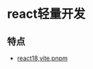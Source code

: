

# react轻量开发


## 特点
- [react18](https://reactjs.org/),[vite](https://vitejs.dev/),[pnpm](https://pnpm.js.org/)

